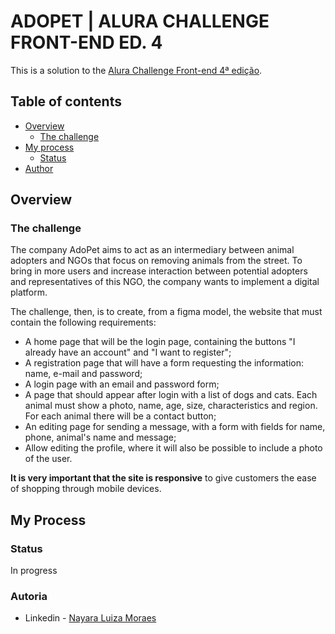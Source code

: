 # ADOPET | ALURA CHALLENGE FRONT-END ED. 4

This is a solution to the [Alura Challenge Front-end 4ª edição](https://www.alura.com.br/challenges/front-end-4?host=https://cursos.alura.com.br).

## Table of contents

- [Overview](#overview)
  - [The challenge](#the-challenge)
- [My process](#my-process)
  - [Status](#status)
- [Author](#author)

## Overview

### The challenge

The company AdoPet aims to act as an intermediary between animal adopters and NGOs that focus on removing animals from the street. To bring in more users and increase interaction between potential adopters and representatives of this NGO, the company wants to implement a digital platform.

The challenge, then, is to create, from a figma model, the website that must contain the following requirements:
- A home page that will be the login page, containing the buttons "I already have an account" and "I want to register";
- A registration page that will have a form requesting the information: name, e-mail and password;
- A login page with an email and password form;
- A page that should appear after login with a list of dogs and cats. Each animal must show a photo, name, age, size, characteristics and region. For each animal there will be a contact button;
- An editing page for sending a message, with a form with fields for name, phone, animal's name and message;
- Allow editing the profile, where it will also be possible to include a photo of the user.

**It is very important that the site is responsive** to give customers the ease of shopping through mobile devices.

## My Process

### Status
In progress

### Autoria
- Linkedin - [Nayara Luiza Moraes](https://www.linkedin.com/in/nayara-luiza-moraes-9a9382b5/)

